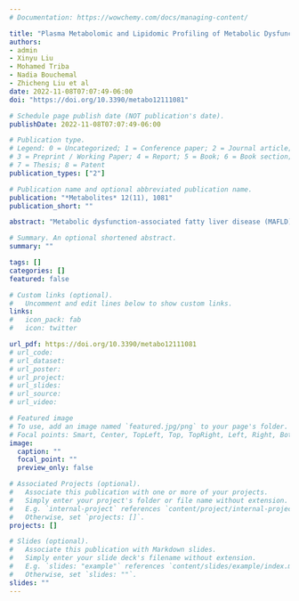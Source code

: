 ```yaml
---
# Documentation: https://wowchemy.com/docs/managing-content/

title: "Plasma Metabolomic and Lipidomic Profiling of Metabolic Dysfunction-Associated Fatty Liver Disease in Humans Using an Untargeted Multiplatform Approach"
authors: 
- admin
- Xinyu Liu
- Mohamed Triba
- Nadia Bouchemal
- Zhicheng Liu et al
date: 2022-11-08T07:07:49-06:00
doi: "https://doi.org/10.3390/metabo12111081"

# Schedule page publish date (NOT publication's date).
publishDate: 2022-11-08T07:07:49-06:00

# Publication type.
# Legend: 0 = Uncategorized; 1 = Conference paper; 2 = Journal article;
# 3 = Preprint / Working Paper; 4 = Report; 5 = Book; 6 = Book section;
# 7 = Thesis; 8 = Patent
publication_types: ["2"]

# Publication name and optional abbreviated publication name.
publication: "*Metabolites* 12(11), 1081"
publication_short: ""

abstract: "Metabolic dysfunction-associated fatty liver disease (MAFLD) is a complex disorder that is implicated in dysregulations in multiple biological pathways, orchestrated by interactions between genetic predisposition, metabolic syndromes and environmental factors. The limited knowledge of its pathogenesis is one of the bottlenecks in the development of prognostic and therapeutic options for MAFLD. Moreover, the extent to which metabolic pathways are altered due to ongoing hepatic steatosis, inflammation and fibrosis and subsequent liver damage remains unclear. To uncover potential MAFLD pathogenesis in humans, we employed an untargeted nuclear magnetic resonance (NMR) spectroscopy- and high-resolution mass spectrometry (HRMS)-based multiplatform approach combined with a computational multiblock omics framework to characterize the plasma metabolomes and lipidomes of obese patients without (n = 19) or with liver biopsy confirmed MAFLD (n = 63). Metabolite features associated with MAFLD were identified using a metabolome-wide association study pipeline that tested for the relationships between feature responses and MAFLD. A metabolic pathway enrichment analysis revealed 16 pathways associated with MAFLD and highlighted pathway changes, including amino acid metabolism, bile acid metabolism, carnitine shuttle, fatty acid metabolism, glycerophospholipid metabolism, arachidonic acid metabolism and steroid metabolism. These results suggested that there were alterations in energy metabolism, specifically amino acid and lipid metabolism, and pointed to the pathways being implicated in alerted liver function, mitochondrial dysfunctions and immune system disorders, which have previously been linked to MAFLD in human and animal studies. Together, this study revealed specific metabolic alterations associated with MAFLD and supported the idea that MAFLD is fundamentally a metabolism-related disorder, thereby providing new perspectives for diagnostic and therapeutic strategies."

# Summary. An optional shortened abstract.
summary: ""

tags: []
categories: []
featured: false

# Custom links (optional).
#   Uncomment and edit lines below to show custom links.
links:
#   icon_pack: fab
#   icon: twitter

url_pdf: https://doi.org/10.3390/metabo12111081
# url_code:
# url_dataset:
# url_poster:
# url_project:
# url_slides:
# url_source:
# url_video:

# Featured image
# To use, add an image named `featured.jpg/png` to your page's folder. 
# Focal points: Smart, Center, TopLeft, Top, TopRight, Left, Right, BottomLeft, Bottom, BottomRight.
image:
  caption: ""
  focal_point: ""
  preview_only: false

# Associated Projects (optional).
#   Associate this publication with one or more of your projects.
#   Simply enter your project's folder or file name without extension.
#   E.g. `internal-project` references `content/project/internal-project/index.md`.
#   Otherwise, set `projects: []`.
projects: []

# Slides (optional).
#   Associate this publication with Markdown slides.
#   Simply enter your slide deck's filename without extension.
#   E.g. `slides: "example"` references `content/slides/example/index.md`.
#   Otherwise, set `slides: ""`.
slides: ""
---
```

